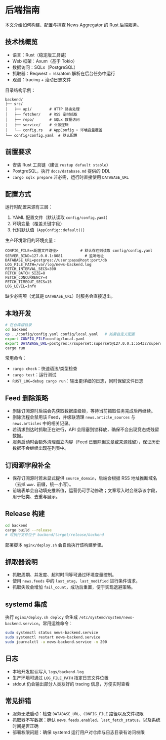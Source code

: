 # 后端指南

本文介绍如何构建、配置与排查 News Aggregator 的 Rust 后端服务。

## 技术栈概览
- 语言：Rust（稳定版工具链）
- Web 框架：Axum（基于 Tokio）
- 数据访问：SQLx（PostgreSQL）
- 抓取器：Reqwest + rss/atom 解析在后台任务中运行
- 观测：tracing + 滚动日志文件

目录结构示例：
```
backend/
├── src/
│   ├── api/        # HTTP 路由处理
│   ├── fetcher/    # RSS 定时抓取
│   ├── repo/       # SQLx 数据访问
│   ├── service/    # 业务逻辑
│   └── config.rs   # AppConfig + 环境变量覆盖
└── config/config.yaml  # 默认配置
```

## 前置要求
- 安装 Rust 工具链（建议 `rustup default stable`）
- PostgreSQL，执行 `docs/database.md` 提供的 DDL
- `cargo sqlx prepare` 非必需，运行时直接使用 `DATABASE_URL`

## 配置方式
运行时配置来源有三层：

1. YAML 配置文件（默认读取 `config/config.yaml`）
2. 环境变量（覆盖关键字段）
3. 代码默认值（`AppConfig::default()`）

生产环境常用的环境变量：
```
CONFIG_FILE=<配置文件路径>          # 默认存在则读取 config/config.yaml
SERVER_BIND=127.0.0.1:8081          # 监听地址
DATABASE_URL=postgres://user:pass@host:port/db
LOG_FILE_PATH=/var/log/news-backend.log
FETCH_INTERVAL_SECS=300
FETCH_BATCH_SIZE=8
FETCH_CONCURRENCY=4
FETCH_TIMEOUT_SECS=15
LOG_LEVEL=info
```

缺少必需项（尤其是 `DATABASE_URL`）时服务会直接退出。

## 本地开发
```bash
# 在仓库根目录
cd backend
cp ../config/config.yaml config/local.yaml   # 如需自定义配置
export CONFIG_FILE=config/local.yaml
export DATABASE_URL=postgres://superset:superset@127.0.0.1:55432/superset
cargo run
```

常用命令：
- `cargo check`：快速语法/类型检查
- `cargo test`：运行测试
- `RUST_LOG=debug cargo run`：输出更详细的日志，同时保留文件日志

## Feed 删除策略
- 删除订阅源时后端会先获取数据库级锁，等待当前抓取任务完成后再继续。
- 删除流程会禁用该 Feed，并级联清理 `news.article_sources` 与 `news.articles` 中的相关记录。
- 若请求到达时抓取正在进行，API 会阻塞到锁释放，确保不会出现竞态或残留数据。
- 服务启动时会额外清理孤立内容（Feed 已删除但文章或来源残留），保证历史数据不会继续出现在列表中。

## 订阅源字段补全
- 保存订阅源时若未显式提供 `source_domain`，后端会根据 RSS 地址推断域名（去掉 `www.` 前缀，统一小写）。
- 前端表单会自动填充推断值，运营仍可手动修改；文章写入时会继承该字段，用于归类、去重与展示。

## Release 构建
```bash
cd backend
cargo build --release
# 可执行文件位于 backend/target/release/backend
```
部署脚本 `nginx/deploy.sh` 会自动执行该构建步骤。

## 抓取器说明
- 抓取周期、并发度、超时时间等可通过环境变量控制。
- 使用 `news.feeds` 中的 `last_etag`、`last_modified` 进行条件请求。
- 抓取失败会增加 `fail_count`，成功后重置，便于实现退避策略。

## systemd 集成
执行 `nginx/deploy.sh deploy` 会生成 `/etc/systemd/system/news-backend.service`。常用运维命令：
```bash
sudo systemctl status news-backend.service
sudo systemctl restart news-backend.service
sudo journalctl -u news-backend.service -n 200
```

## 日志
- 本地开发默认写入 `logs/backend.log`
- 生产环境可通过 `LOG_FILE_PATH` 指定日志文件位置
- stdout 仍会输出部分人类友好的 tracing 信息，方便实时查看

## 常见排错
- 服务无法启动：检查 `DATABASE_URL`、`CONFIG_FILE` 路径以及文件权限
- 抓取器不写数据：确认 `news.feeds.enabled`、`last_fetch_status`，以及系统时间是否正确
- 部署权限问题：确保 systemd 运行用户对仓库与日志目录有访问权限
